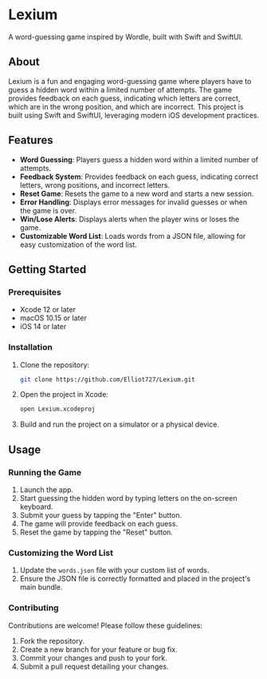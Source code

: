# Lexium

A word-guessing game inspired by Wordle, built with Swift and SwiftUI.

## About

Lexium is a fun and engaging word-guessing game where players have to guess a hidden word within a limited number of attempts. The game provides feedback on each guess, indicating which letters are correct, which are in the wrong position, and which are incorrect. This project is built using Swift and SwiftUI, leveraging modern iOS development practices.

## Features

- **Word Guessing**: Players guess a hidden word within a limited number of attempts.
- **Feedback System**: Provides feedback on each guess, indicating correct letters, wrong positions, and incorrect letters.
- **Reset Game**: Resets the game to a new word and starts a new session.
- **Error Handling**: Displays error messages for invalid guesses or when the game is over.
- **Win/Lose Alerts**: Displays alerts when the player wins or loses the game.
- **Customizable Word List**: Loads words from a JSON file, allowing for easy customization of the word list.

## Getting Started

### Prerequisites

- Xcode 12 or later
- macOS 10.15 or later
- iOS 14 or later

### Installation

1. Clone the repository:

    ```sh
    git clone https://github.com/Elliot727/Lexium.git
    ```

2. Open the project in Xcode:

    ```sh
    open Lexium.xcodeproj
    ```

3. Build and run the project on a simulator or a physical device.

## Usage

### Running the Game

1. Launch the app.
2. Start guessing the hidden word by typing letters on the on-screen keyboard.
3. Submit your guess by tapping the "Enter" button.
4. The game will provide feedback on each guess.
5. Reset the game by tapping the "Reset" button.

### Customizing the Word List

1. Update the `words.json` file with your custom list of words.
2. Ensure the JSON file is correctly formatted and placed in the project's main bundle.

### Contributing

Contributions are welcome! Please follow these guidelines:

1. Fork the repository.
2. Create a new branch for your feature or bug fix.
3. Commit your changes and push to your fork.
4. Submit a pull request detailing your changes.
